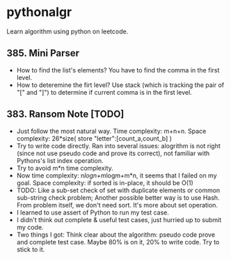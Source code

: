 # pythonalgr
Learn algorithm using python on leetcode.

## 385. Mini Parser
* How to find the list's elements? You have to find the comma in the first level. 
* How to deteremine the firt level? Use stack (which is tracking the pair of "[" and "]") to determine if current comma is in the first level.

## 383. Ransom Note [TODO]
* Just follow the most natural way. Time complexity: m+n+n. Space complexity: 26*size( store "letter":[count_a,count_b] )
* Try to write code directly. Ran into several issues: alogrithm is not right (since not use pseudo code and prove its correct), not familiar with Pythons's list index operation.
* Try to avoid m*n time complexity.
* Now time complexity: n*logn+m*logm+m*n, it seems that I failed on my goal. Space complexity: if sorted is in-place, it should be O(1)
* TODO: Like a sub-set check of set with duplicate elements or common sub-string check problem;
Another possible better way is to use Hash. From problem itself, we don't need sort. It's more about set operation.
* I learned to use assert of Python to run my test case.
* I didn't think out complete & useful test cases, just hurried up to submit my code.
* Two things I got: Think clear about the algorithm: pseudo code prove and complete test case. Maybe 80% is on it, 20% to write code. Try to stick to it.
